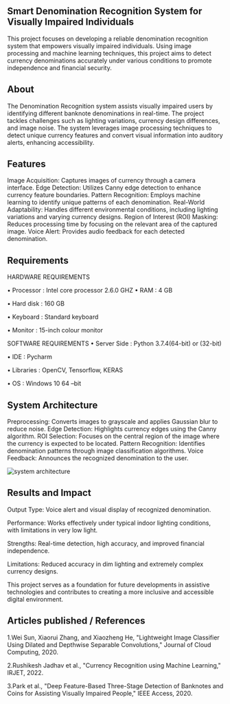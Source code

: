 ## Smart Denomination Recognition System for Visually Impaired Individuals
This project focuses on developing a reliable denomination recognition system that empowers visually impaired individuals. Using image processing and machine learning techniques, this project aims to detect currency denominations accurately under various conditions to promote independence and financial security.

## About
The Denomination Recognition system assists visually impaired users by identifying different banknote denominations in real-time. The project tackles challenges such as lighting variations, currency design differences, and image noise. The system leverages image processing techniques to detect unique currency features and convert visual information into auditory alerts, enhancing accessibility.

## Features
Image Acquisition: Captures images of currency through a camera interface.
Edge Detection: Utilizes Canny edge detection to enhance currency feature boundaries.
Pattern Recognition: Employs machine learning to identify unique patterns of each denomination.
Real-World Adaptability: Handles different environmental conditions, including lighting variations and varying currency designs.
Region of Interest (ROI) Masking: Reduces processing time by focusing on the relevant area of the captured image.
Voice Alert: Provides audio feedback for each detected denomination.

## Requirements
HARDWARE REQUIREMENTS 

• Processor : Intel core processor 2.6.0 GHZ • RAM : 4 GB 

• Hard disk : 160 GB 

• Keyboard : Standard keyboard 

• Monitor : 15-inch colour monitor 

SOFTWARE REQUIREMENTS 
• Server Side : Python 3.7.4(64-bit) or (32-bit)  

• IDE : Pycharm 

• Libraries : OpenCV, Tensorflow, KERAS

• OS : Windows 10 64 –bit 

## System Architecture
Preprocessing: Converts images to grayscale and applies Gaussian blur to reduce noise.
Edge Detection: Highlights currency edges using the Canny algorithm.
ROI Selection: Focuses on the central region of the image where the currency is expected to be located.
Pattern Recognition: Identifies denomination patterns through image classification algorithms.
Voice Feedback: Announces the recognized denomination to the user.

![system architecture](https://github.com/user-attachments/assets/c0e31a90-6878-4bfc-b4fb-a6643e20c2b8)

## Results and Impact
Output Type: Voice alert and visual display of recognized denomination.

Performance: Works effectively under typical indoor lighting conditions, with limitations in very low light.

Strengths: Real-time detection, high accuracy, and improved financial independence.

Limitations: Reduced accuracy in dim lighting and extremely complex currency designs.

This project serves as a foundation for future developments in assistive technologies and contributes to creating a more inclusive and accessible digital environment.

## Articles published / References
1.Wei Sun, Xiaorui Zhang, and Xiaozheng He, "Lightweight Image Classifier Using Dilated and Depthwise Separable Convolutions," Journal of Cloud Computing, 2020.

2.Rushikesh Jadhav et al., "Currency Recognition using Machine Learning," IRJET, 2022.

3.Park et al., "Deep Feature-Based Three-Stage Detection of Banknotes and Coins for Assisting Visually Impaired People," IEEE Access, 2020.




